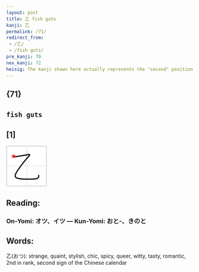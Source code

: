 ```yaml
---
layout: post
title: 乙 fish guts
kanji: 乙
permalink: /71/
redirect_from:
 - /乙/
 - /fish guts/
pre_kanji: 70
nex_kanji: 72
heisig: The kanji shown here actually represents the "second" position in the old Chinese zodiac, which the Japanese still use as an alternate way of enumeration, much the same way that English will revert to Roman numerals. Among its many other meanings are "pure," "tasteful," "quaint," and - get this! - <b>fish guts</b>. Since it is a pictograph of a fishhook, it should not be hard to associate it with the key word.
---
```


## {71}

## `fish guts`

## [1]

<div class="stroke"><img src="../images/E4B999.png" /></div>

## Reading:

### On-Yomi: オツ、イツ &mdash; Kun-Yomi: おと-、きのと

## Words:

乙(おつ): strange, quaint, stylish, chic, spicy, queer, witty, tasty, romantic, 2nd in rank, second sign of the Chinese calendar
